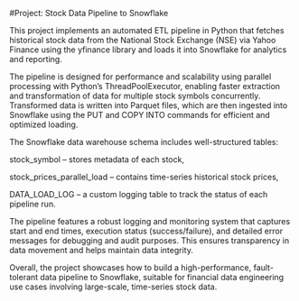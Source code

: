 #Project: Stock Data Pipeline to Snowflake

This project implements an automated ETL pipeline in Python that fetches historical stock data from the National Stock Exchange (NSE) via Yahoo Finance using the yfinance library and loads it into Snowflake for analytics and reporting.

The pipeline is designed for performance and scalability using parallel processing with Python’s ThreadPoolExecutor, enabling faster extraction and transformation of data for multiple stock symbols concurrently. Transformed data is written into Parquet files, which are then ingested into Snowflake using the PUT and COPY INTO commands for efficient and optimized loading.

The Snowflake data warehouse schema includes well-structured tables:

stock_symbol – stores metadata of each stock,

stock_prices_parallel_load – contains time-series historical stock prices,

DATA_LOAD_LOG – a custom logging table to track the status of each pipeline run.

The pipeline features a robust logging and monitoring system that captures start and end times, execution status (success/failure), and detailed error messages for debugging and audit purposes. This ensures transparency in data movement and helps maintain data integrity.

Overall, the project showcases how to build a high-performance, fault-tolerant data pipeline to Snowflake, suitable for financial data engineering use cases involving large-scale, time-series stock data.
